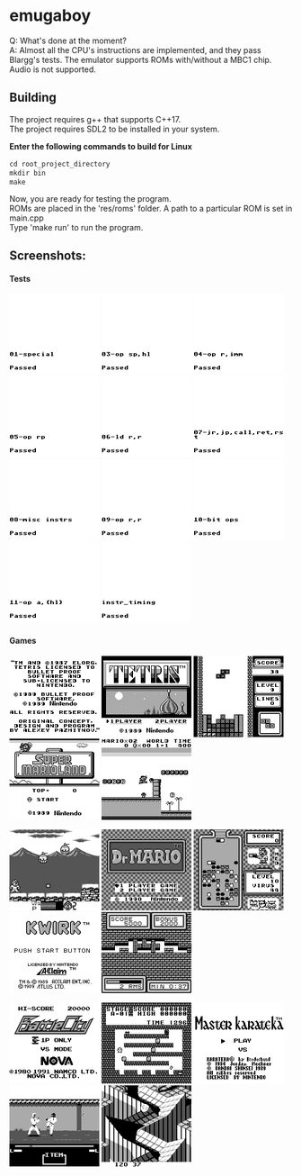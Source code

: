 # emugaboy

Q: What's done at the moment?  
A: Almost all the CPU's instructions are implemented, and they pass Blargg's tests. The emulator supports ROMs with/without a MBC1 chip. Audio is not supported.

## Building
The project requires g++ that supports C++17.  
The project requires SDL2 to be installed in your system.

**Enter the following commands to build for Linux**
```
cd root_project_directory
mkdir bin
make
```

Now, you are ready for testing the program.  
ROMs are placed in the 'res/roms' folder. A path to a particular ROM is set in main.cpp  
Type 'make run' to run the program.

## Screenshots:
#### Tests
![alt tag](/res/images/cpu_tests/01-special.png)
![alt tag](/res/images/cpu_tests/03-op_sp,hl.png)
![alt tag](/res/images/cpu_tests/04-op_r,imm.png)
![alt tag](/res/images/cpu_tests/05-op_rp.png)
![alt tag](/res/images/cpu_tests/06-ld_r,r.png)
![alt tag](/res/images/cpu_tests/07-jr,jp,call,ret,rst.png)
![alt tag](/res/images/cpu_tests/08-misc_instrs.png)
![alt tag](/res/images/cpu_tests/09-op_r,r.png)
![alt tag](/res/images/cpu_tests/10-bit_ops.png)
![alt tag](/res/images/cpu_tests/11-op_a,hl.png)
![alt tag](/res/images/cpu_tests/instr_timing.png)
#### Games
![alt tag](/res/images/tetris/example_1.png)
![alt tag](/res/images/tetris/example_2.png)
![alt tag](/res/images/tetris/example_3.png)
![alt tag](/res/images/mario/example_1.png)
![alt tag](/res/images/mario/example_2.png)

![alt tag](/res/images/megaman.png)
![alt tag](/res/images/dr_mario/example_1.png)
![alt tag](/res/images/dr_mario/example_2.png)
![alt tag](/res/images/kwirk/example_1.png)
![alt tag](/res/images/kwirk/example_2.png)

![alt tag](/res/images/battlecity/example_1.png)
![alt tag](/res/images/battlecity/example_2.png)
![alt tag](/res/images/karateka/example_1.png)
![alt tag](/res/images/karateka/example_2.png)
![alt tag](/res/images/marble_madness.png)
